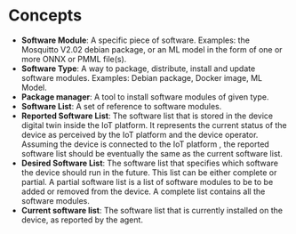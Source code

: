 # Concepts

* __Software Module__: A specific piece of software.
  Examples: the Mosquitto V2.02 debian package, or an ML model in the form of one or more ONNX or PMML file(s). 
* __Software Type__: A way to package, distribute, install and update software modules.
  Examples: Debian package, Docker image, ML Model.
* __Package manager__: A tool to install software modules of given type.
* __Software List__: A set of reference to software modules.
* __Reported Software List__:
  The software list that is stored in the device digital twin inside the IoT platform.
  It represents the current status of the device as perceived by the IoT platform and the device operator.
  Assuming the device is connected to the IoT platform ,
  the reported software list should be eventually the same as the current software list. 
* __Desired Software List__: The software list that specifies which software the device should run in the future.
  This list can be either complete or partial.
  A partial software list is a list of software modules to be to be added or removed from the device.
  A complete list contains all the software modules.
* __Current software list__: The software list that is currently installed on the device, as reported by the agent. 
